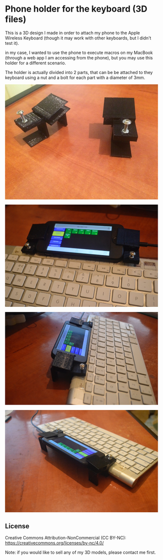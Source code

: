 # Phone holder for the keyboard (3D files)

This is a 3D design I made in order to attach my phone to the Apple Wireless Keyboard (though it may work with other keyboards, but I didn't test it).

in my case, I wanted to use the phone to execute macros on my MacBook (through a web app I am accessing from the phone), but you may use this holder for a different scenario.

The holder is actually divided into 2 parts, that can be be attached to they keyboard using a nut and a bolt for each part with a diameter of 3mm.

![image](https://github.com/HassanKanj/phone-holder-for-the-keyboard/blob/master/1.jpg)

![image](https://github.com/HassanKanj/phone-holder-for-the-keyboard/blob/master/2.jpg)

![image](https://github.com/HassanKanj/phone-holder-for-the-keyboard/blob/master/3.jpg)

![image](https://github.com/HassanKanj/phone-holder-for-the-keyboard/blob/master/4.jpg)

## License

Creative Commons Attribution-NonCommercial (CC BY-NC): https://creativecommons.org/licenses/by-nc/4.0/

Note: if you would like to sell any of my 3D models, please contact me first.
